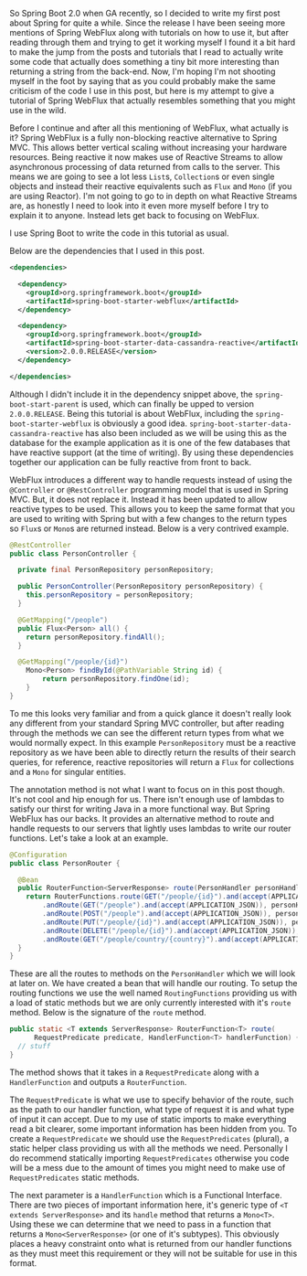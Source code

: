 So Spring Boot 2.0 when GA recently, so I decided to write my first post about Spring for quite a while. Since the release I have been seeing more mentions of Spring WebFlux along with tutorials on how to use it, but after reading through them and trying to get it working myself I found it a bit hard to make the jump from the posts and tutorials that I read to actually write some code that actually does something a tiny bit more interesting than returning a string from the back-end. Now, I'm hoping I'm not shooting myself in the foot by saying that as you could probably make the same criticism of the code I use in this post, but here is my attempt to give a tutorial of Spring WebFlux that actually resembles something that you might use in the wild.

Before I continue and after all this mentioning of WebFlux, what actually is it? Spring WebFlux is a fully non-blocking reactive alternative to Spring MVC. This allows better vertical scaling without increasing your hardware resources. Being reactive it now makes use of Reactive Streams to allow asynchronous processing of data returned from calls to the server. This means we are going to see a lot less `List`s, `Collection`s or even single objects and instead their reactive equivalents such as `Flux` and `Mono` (if you are using Reactor). I'm not going to go to in depth on what Reactive Streams are, as honestly I need to look into it even more myself before I try to explain it to anyone. Instead lets get back to focusing on WebFlux.

I use Spring Boot to write the code in this tutorial as usual.

Below are the dependencies that I used in this post.
```xml
<dependencies>

  <dependency>
    <groupId>org.springframework.boot</groupId>
    <artifactId>spring-boot-starter-webflux</artifactId>
  </dependency>

  <dependency>
    <groupId>org.springframework.boot</groupId>
    <artifactId>spring-boot-starter-data-cassandra-reactive</artifactId>
    <version>2.0.0.RELEASE</version>
  </dependency>

</dependencies>
```
Although I didn't include it in the dependency snippet above, the `spring-boot-start-parent` is used, which can finally be upped to version `2.0.0.RELEASE`. Being this tutorial is about WebFlux, including the `spring-boot-starter-webflux` is obviously a good idea. `spring-boot-starter-data-cassandra-reactive` has also been included as we will be using this as the database for the example application as it is one of the few databases that have reactive support (at the time of writing). By using these dependencies together our application can be fully reactive from front to back.

WebFlux introduces a different way to handle requests instead of using the `@Controller` or `@RestController` programming model that is used in Spring MVC. But, it does not replace it. Instead it has been updated to allow reactive types to be used. This allows you to keep the same format that you are used to writing with Spring but with a few changes to the return types so `Flux`s or `Mono`s are returned instead. Below is a very contrived example.
```java
@RestController
public class PersonController {

  private final PersonRepository personRepository;

  public PersonController(PersonRepository personRepository) {
    this.personRepository = personRepository;
  }

  @GetMapping("/people")
  public Flux<Person> all() {
    return personRepository.findAll();
  }

  @GetMapping("/people/{id}")
	Mono<Person> findById(@PathVariable String id) {
		return personRepository.findOne(id);
	}
}
```
To me this looks very familiar and from a quick glance it doesn't really look any different from your standard Spring MVC controller, but after reading through the methods we can see the different return types from what we would normally expect. In this example `PersonRepository` must be a reactive repository as we have been able to directly return the results of their search queries, for reference, reactive repositories will return a `Flux` for collections and a `Mono` for singular entities.

The annotation method is not what I want to focus on in this post though. It's not cool and hip enough for us. There isn't enough use of lambdas to satisfy our thirst for writing Java in a more functional way. But Spring WebFlux has our backs. It provides an alternative method to route and handle requests to our servers that lightly uses lambdas to write our router functions. Let's take a look at an example.
```java
@Configuration
public class PersonRouter {

  @Bean
  public RouterFunction<ServerResponse> route(PersonHandler personHandler) {
    return RouterFunctions.route(GET("/people/{id}").and(accept(APPLICATION_JSON)), personHandler::get)
        .andRoute(GET("/people").and(accept(APPLICATION_JSON)), personHandler::all)
        .andRoute(POST("/people").and(accept(APPLICATION_JSON)), personHandler::post)
        .andRoute(PUT("/people/{id}").and(accept(APPLICATION_JSON)), personHandler::put)
        .andRoute(DELETE("/people/{id}").and(accept(APPLICATION_JSON)), personHandler::delete)
        .andRoute(GET("/people/country/{country}").and(accept(APPLICATION_JSON)), personHandler::getByCountry);
  }
}
```
These are all the routes to methods on the `PersonHandler` which we will look at later on. We have created a bean that will handle our routing. To setup the routing functions we use the well named `RoutingFunctions` providing us with a load of static methods but we are only currently interested with it's `route` method. Below is the signature of the `route` method.
```java
public static <T extends ServerResponse> RouterFunction<T> route(
      RequestPredicate predicate, HandlerFunction<T> handlerFunction) {
  // stuff
}
```
The method shows that it takes in a `RequestPredicate` along with a `HandlerFunction` and outputs a `RouterFunction`. 

The `RequestPredicate` is what we use to specify behavior of the route, such as the path to our handler function, what type of request it is and what type of input it can accept. Due to my use of static imports to make everything read a bit clearer, some important information has been hidden from you. To create a `RequestPredicate` we should use the `RequestPredicates` (plural), a static helper class providing us with all the methods we need. Personally I do recommend statically importing `RequestPredicates` otherwise you code will be a mess due to the amount of times you might need to make use of `RequestPredicates` static methods.

The next parameter is a `HandlerFunction` which is a Functional Interface. There are two pieces of important information here, it's generic type of `<T extends ServerResponse>` and its `handle` method that returns a `Mono<T>`. Using these we can determine that we need to pass in a function that returns a `Mono<ServerResponse>` (or one of it's subtypes). This obviously places a heavy constraint onto what is returned from our handler functions as they must meet this requirement or they will not be suitable for use in this format.